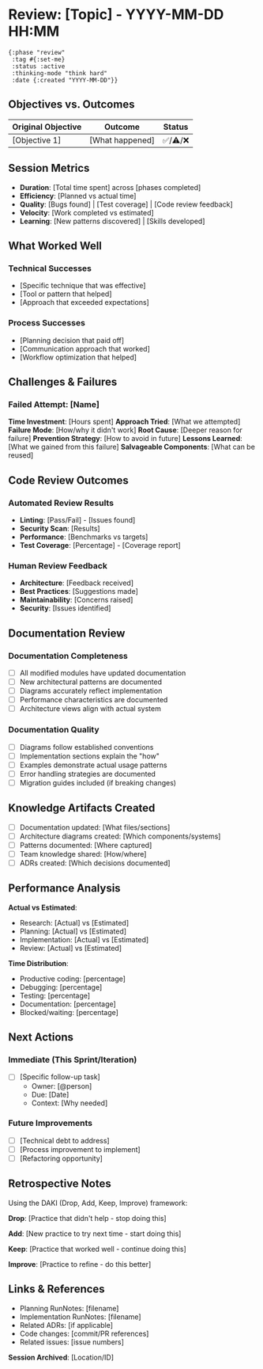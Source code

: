 # Review: [Topic] - YYYY-MM-DD HH:MM

```edn :metadata
{:phase "review"
 :tag #{:set-me}
 :status :active
 :thinking-mode "think hard"
 :date {:created "YYYY-MM-DD"}}
```

## Objectives vs. Outcomes

| Original Objective | Outcome | Status |
|--------------------|---------|--------|
| [Objective 1] | [What happened] | ✅/⚠️/❌ |

## Session Metrics

- **Duration**: [Total time spent] across [phases completed]
- **Efficiency**: [Planned vs actual time]
- **Quality**: [Bugs found] | [Test coverage] | [Code review feedback]
- **Velocity**: [Work completed vs estimated]
- **Learning**: [New patterns discovered] | [Skills developed]

## What Worked Well

### Technical Successes

- [Specific technique that was effective]
- [Tool or pattern that helped]
- [Approach that exceeded expectations]

### Process Successes

- [Planning decision that paid off]
- [Communication approach that worked]
- [Workflow optimization that helped]

## Challenges & Failures

### Failed Attempt: [Name]

**Time Investment**: [Hours spent]
**Approach Tried**: [What we attempted]
**Failure Mode**: [How/why it didn't work]
**Root Cause**: [Deeper reason for failure]
**Prevention Strategy**: [How to avoid in future]
**Lessons Learned**: [What we gained from this failure]
**Salvageable Components**: [What can be reused]

## Code Review Outcomes

### Automated Review Results

- **Linting**: [Pass/Fail] - [Issues found]
- **Security Scan**: [Results]
- **Performance**: [Benchmarks vs targets]
- **Test Coverage**: [Percentage] - [Coverage report]

### Human Review Feedback

- **Architecture**: [Feedback received]
- **Best Practices**: [Suggestions made]
- **Maintainability**: [Concerns raised]
- **Security**: [Issues identified]

## Documentation Review

### Documentation Completeness

- [ ] All modified modules have updated documentation
- [ ] New architectural patterns are documented
- [ ] Diagrams accurately reflect implementation
- [ ] Performance characteristics are documented
- [ ] Architecture views align with actual system

### Documentation Quality

- [ ] Diagrams follow established conventions
- [ ] Implementation sections explain the "how"
- [ ] Examples demonstrate actual usage patterns
- [ ] Error handling strategies are documented
- [ ] Migration guides included (if breaking changes)

## Knowledge Artifacts Created

- [ ] Documentation updated: [What files/sections]
- [ ] Architecture diagrams created: [Which components/systems]
- [ ] Patterns documented: [Where captured]
- [ ] Team knowledge shared: [How/where]
- [ ] ADRs created: [Which decisions documented]

## Performance Analysis

**Actual vs Estimated**:
- Research: [Actual] vs [Estimated]
- Planning: [Actual] vs [Estimated]
- Implementation: [Actual] vs [Estimated]
- Review: [Actual] vs [Estimated]

**Time Distribution**:
- Productive coding: [percentage]
- Debugging: [percentage]
- Testing: [percentage]
- Documentation: [percentage]
- Blocked/waiting: [percentage]

## Next Actions

### Immediate (This Sprint/Iteration)

- [ ] [Specific follow-up task]
  - Owner: [@person]
  - Due: [Date]
  - Context: [Why needed]

### Future Improvements

- [ ] [Technical debt to address]
- [ ] [Process improvement to implement]
- [ ] [Refactoring opportunity]

## Retrospective Notes

Using the DAKI (Drop, Add, Keep, Improve) framework:

**Drop**: [Practice that didn't help - stop doing this]

**Add**: [New practice to try next time - start doing this]

**Keep**: [Practice that worked well - continue doing this]

**Improve**: [Practice to refine - do this better]

## Links & References

- Planning RunNotes: [filename]
- Implementation RunNotes: [filename]
- Related ADRs: [if applicable]
- Code changes: [commit/PR references]
- Related issues: [issue numbers]

**Session Archived**: [Location/ID]
